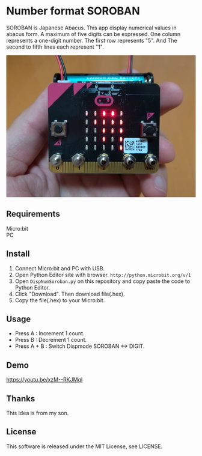 # Number format SOROBAN

SOROBAN is Japanese Abacus.
This app display numerical values in abacus form. A maximum of five digits can be expressed. 
One column represents a one-digit number. The first row represents "5". And The second to fifth lines each represent "1".

![alt text](https://github.com/soramaru777/DispNumSoroban/blob/master/microbit_soroban.png "microbit soroban image")

## Requirements
Micro:bit  
PC

## Install
1. Connect Micro:bit and PC with USB.
1. Open Python Editor site with browser.
``http://python.microbit.org/v/1``
1. Open `DispNumSoroban.py` on this repository and copy paste the code to Python Editor.
1. Click "Download". Then download file(.hex).
1. Copy the file(.hex) to your Micro:bit.

## Usage
* Press A : Increment 1 count.
* Press B : Decrement 1 count.
* Press A + B : Switch Dispmode SOROBAN <-> DIGIT.

## Demo
https://youtu.be/xzM--RKJMqI

## Thanks
This Idea is from my son.

## License
This software is released under the MIT License, see LICENSE.
